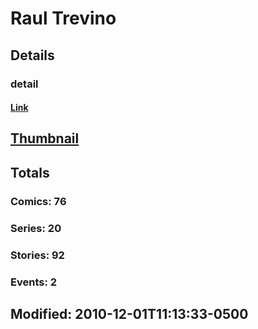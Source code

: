 # Raul  Trevino 
## Details
### detail
#### [Link](http://marvel.com/comics/creators/670/raul_trevino?utm_campaign=apiRef&utm_source=225578a89fc76f3d20fbffda5d17a88d)
## [Thumbnail](http://i.annihil.us/u/prod/marvel/i/mg/c/10/4bb6e9412e3bc.jpg)
## Totals
### Comics: 76
### Series: 20
### Stories: 92
### Events: 2
## Modified: 2010-12-01T11:13:33-0500